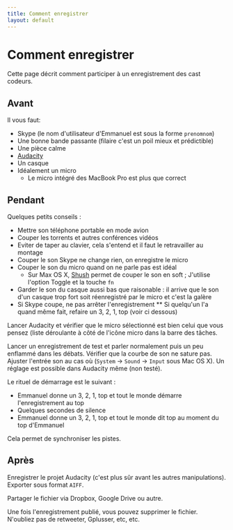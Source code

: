 ```yaml
---
title: Comment enregistrer
layout: default
---
```

<div class=page-header>
<h1>Comment enregistrer</h1>
</div>

Cette page décrit comment participer à un enregistrement des cast codeurs.

## Avant

Il vous faut:

* Skype (le nom d'utilisateur d'Emmanuel est sous la forme `prenomnom`)
* Une bonne bande passante (filaire c'est un poil mieux et prédictible)
* Une pièce calme
* [Audacity](http://audacity.sourceforge.net)
* Un casque
* Idéalement un micro
    * Le micro intégré des MacBook Pro est plus que correct


## Pendant

Quelques petits conseils :

* Mettre son téléphone portable en mode avion
* Couper les torrents et autres conférences vidéos
* Eviter de taper au clavier, cela s'entend et il faut le retravailler au montage
* Couper le son Skype ne change rien, on enregistre le micro
* Couper le son du micro quand on ne parle pas est idéal
    * Sur Max OS X, [Shush](https://itunes.apple.com/us/app/shush-microphone-manager/id496437906?mt=12) permet de couper le son en soft ; J'utilise l'option Toggle et la touche `fn`
* Garder le son du casque aussi bas que raisonable : il arrive que le son d'un casque trop fort soit réenregistré par le micro et c'est la galère
* Si Skype coupe, ne pas arrêter l'enregistrement
** Si quelqu'un l'a quand même fait, refaire un 3, 2, 1, top (voir ci dessous)

Lancer Audacity et vérifier que le micro sélectionné est bien celui que vous pensez (liste déroulante à côté de l'icône micro dans la barre des tâches.

Lancer un enregistrement de test et parler normalement puis un peu enflammé dans les débats.
Vérifier que la courbe de son ne sature pas.
Ajuster l'entrée son au cas où (`System` -> `Sound` -> `Input` sous Mac OS X).
Un réglage est possible dans Audacity même (non testé).

Le rituel de démarrage est le suivant :

* Emmanuel donne un 3, 2, 1, top et tout le monde démarre l'enregistrement au top
* Quelques secondes de silence
* Emmanuel donne un 3, 2, 1, top et tout le monde dit top au moment du top d'Emmanuel

Cela permet de synchroniser les pistes.

## Après

Enregistrer le projet Audacity (c'est plus sûr avant les autres manipulations).
Exporter sous format `AIFF`.

Partager le fichier via Dropbox, Google Drive ou autre.

Une fois l'enregistrement publié, vous pouvez supprimer le fichier.
N'oubliez pas de retweeter, Gplusser, etc, etc.


